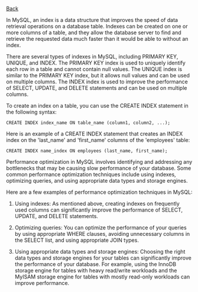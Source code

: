 [Back](/README.md/)

In MySQL, an index is a data structure that improves the speed of data retrieval operations on a database table. Indexes can be created on one or more columns of a table, and they allow the database server to find and retrieve the requested data much faster than it would be able to without an index.

There are several types of indexes in MySQL, including PRIMARY KEY, UNIQUE, and INDEX. The PRIMARY KEY index is used to uniquely identify each row in a table and cannot contain null values. The UNIQUE index is similar to the PRIMARY KEY index, but it allows null values and can be used on multiple columns. The INDEX index is used to improve the performance of SELECT, UPDATE, and DELETE statements and can be used on multiple columns.

To create an index on a table, you can use the CREATE INDEX statement in the following syntax:



`CREATE INDEX index_name
ON table_name (column1, column2, ...);` 

Here is an example of a CREATE INDEX statement that creates an INDEX index on the 'last\_name' and 'first\_name' columns of the 'employees' table:



`CREATE INDEX name_index
ON employees (last_name, first_name);` 

Performance optimization in MySQL involves identifying and addressing any bottlenecks that may be causing slow performance of your database. Some common performance optimization techniques include using indexes, optimizing queries, and using appropriate data types and storage engines.

Here are a few examples of performance optimization techniques in MySQL:

1.  Using indexes: As mentioned above, creating indexes on frequently used columns can significantly improve the performance of SELECT, UPDATE, and DELETE statements.
    
2.  Optimizing queries: You can optimize the performance of your queries by using appropriate WHERE clauses, avoiding unnecessary columns in the SELECT list, and using appropriate JOIN types.
    
3.  Using appropriate data types and storage engines: Choosing the right data types and storage engines for your tables can significantly improve the performance of your database. For example, using the InnoDB storage engine for tables with heavy read/write workloads and the MyISAM storage engine for tables with mostly read-only workloads can improve performance.
